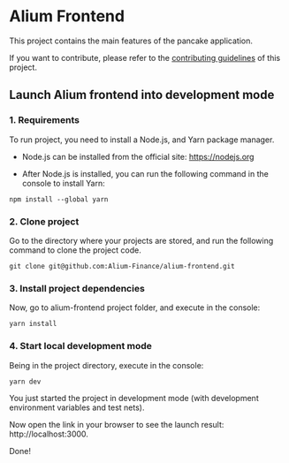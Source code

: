 # Alium Frontend

This project contains the main features of the pancake application.

If you want to contribute, please refer to the [contributing guidelines](./CONTRIBUTING.md) of this project.

## Launch Alium frontend into development mode

### 1. Requirements

To run project, you need to install a Node.js, and Yarn package manager.

- Node.js can be installed from the official site: https://nodejs.org

- After Node.js is installed, you can run the following command in the console to install Yarn:

```
npm install --global yarn
```

### 2. Clone project

Go to the directory where your projects are stored, and run the following command to clone the project code.

```
git clone git@github.com:Alium-Finance/alium-frontend.git
```

### 3. Install project dependencies

Now, go to alium-frontend project folder, and execute in the console:

```
yarn install
```

### 4. Start local development mode

Being in the project directory, execute in the console:

```
yarn dev
```

You just started the project in development mode (with development environment variables and test nets).

Now open the link in your browser to see the launch result: http://localhost:3000.

Done!
